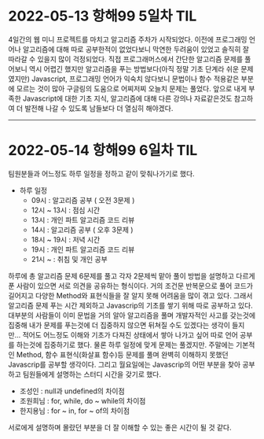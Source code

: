 # 2022-05-13 항해99 5일차 TIL

4일간의 웹 미니 프로젝트를 마치고 알고리즘 주차가 시작되었다.
이전에 프로그래밍 언어나 알고리즘에 대해 따로 공부한적이 없었다보니 막연한 두려움이 있었고 솔직히 잘 따라갈 수 있을지 많이 걱정되었다.
직접 프로그래머스에서 간단한 알고리즘 문제를 풀어보니 역시 어렵긴 했지만 알고리즘을 푸는 방법보다(아직 정말 기초 단계라 쉬운 문제였지만)
Javascript, 프로그래밍 언어가 익숙치 않다보니 문법이나 함수 적용같은 부분에 모르는 것이 많아 구글링의 도움으로 어찌저찌 오늘치 문제는 풀었다.
앞으로 내게 부족한 Javascript에 대한 기초 지식, 알고리즘에 대해 다른 강의나 자료같은것도 참고하여 더 발전해 나갈 수 있도록 남들보다 더 열심히 해야겠다.

--------------

# 2022-05-14 항해99 6일차 TIL

팀원분들과 어느정도 하루 일정을 정하고 같이 맞춰나가기로 했다.

* 하루 일정
    * 09시 : 알고리즘 공부 ( 오전 3문제 )
    * 12시 ~ 13시 : 점심 시간
    * 13시 :  개인 파트 알고리즘 코드 리뷰
    * 14시 : 알고리즘 공부 ( 오후 3문제 )
    * 18시 ~ 19시 : 저녁 시간
    * 19시 : 개인 파트 알고리즘 코드 리뷰
    * 21시 ~ : 취침 및 개인 공부

하루에 총 알고리즘 문제 6문제를 풀고 각자 2문제씩 맡아 풀이 방법을 설명하고 다르게 푼 사람이 있으면 서로 의견을 공유하는 형식이다.
거의 조건문 반복문으로 풀어 코드가 길어지고 다양한 Method와 표현식들을 잘 알지 못해 어려움을 많이 겪고 있다.
그래서 알고리즘 문제 푸는 시간 제외하고 Javascrip의 기초를 쌓기 위해 따로 공부하고 있다.
대부분의 사람들이 이미 문법을 거의 알아 알고리즘을 풀며 개발자적인 사고를 갖는것에 집중해 내가 문제를 푸는것에 더 집중하지 않으면 뒤쳐질 수도 있겠다는 생각이 들지만...
적어도 어느정도 이해와 기초가 다져진 상태에서 쌓아 나가고 싶어 따로 언어 공부를 하는것에 집중하기로 했다. 물론 하루 일정에 맞게 문제는 풀겠지만.
주말에는 기본적인 Method, 함수 표현식(화살표 함수)등 문제를 풀며 완벽히 이해하지 못했던 Javascrip를 공부할 생각이다.
그리고 월요일에는 Javascrip의 어떤 부분을 찾아 공부하고 팀원들에게 설명하는 스터디 시간을 갖기로 했다.

* 조성인 : null과 undefined의 차이점
* 조원희님 : for, while, do ~ while의 차이점
* 한지용님 : for ~ in, for ~ of의 차이점

서로에게 설명하며 몰랐던 부분을 더 잘 이해할 수 있는 좋은 시간이 될 것 같다.
